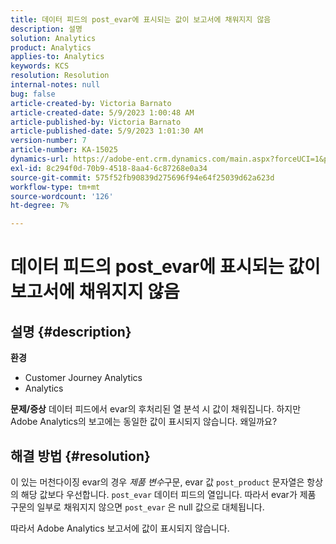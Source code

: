 ```yaml
---
title: 데이터 피드의 post_evar에 표시되는 값이 보고서에 채워지지 않음
description: 설명
solution: Analytics
product: Analytics
applies-to: Analytics
keywords: KCS
resolution: Resolution
internal-notes: null
bug: false
article-created-by: Victoria Barnato
article-created-date: 5/9/2023 1:00:48 AM
article-published-by: Victoria Barnato
article-published-date: 5/9/2023 1:01:30 AM
version-number: 7
article-number: KA-15025
dynamics-url: https://adobe-ent.crm.dynamics.com/main.aspx?forceUCI=1&pagetype=entityrecord&etn=knowledgearticle&id=c9f3ecec-04ee-ed11-8849-6045bd0065b6
exl-id: 8c294f0d-70b9-4518-8aa4-6c87268e0a34
source-git-commit: 575f52fb90839d275696f94e64f25039d62a623d
workflow-type: tm+mt
source-wordcount: '126'
ht-degree: 7%

---
```


# 데이터 피드의 post_evar에 표시되는 값이 보고서에 채워지지 않음

## 설명 {#description}

<b>환경</b>
- Customer Journey Analytics
- Analytics



<b>문제/증상</b>
데이터 피드에서 evar의 후처리된 열 분석 시 값이 채워집니다. 하지만 Adobe Analytics의 보고에는 동일한 값이 표시되지 않습니다. 왜일까요?






## 해결 방법 {#resolution}


이 있는 머천다이징 evar의 경우 *제품 변수*&#x200B;구문, evar 값 `post_product` 문자열은 항상 의 해당 값보다 우선합니다. `post_evar` 데이터 피드의 열입니다. 따라서 evar가 제품 구문의 일부로 채워지지 않으면 `post_evar` 은 null 값으로 대체됩니다.

따라서 Adobe Analytics 보고서에 값이 표시되지 않습니다.
